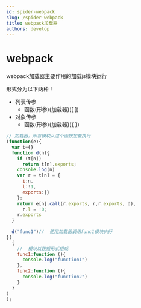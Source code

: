 ```yaml
---
id: spider-webpack
slug: /spider-webpack
title: webpack加载器
authors: develop
---
```


# webpack

webpack加载器主要作用的加载js模块运行

形式分为以下两种！

- 列表传参
  - 函数(形参)\{加载器\}([   ])
- 对象传参
  - 函数(形参)\{加载器\}({   })

```js showLineNumbers
// 加载器，所有模块从这个函数加载执行
(function(e){
  var t={}
  function d(n){
    if (t[n])
      return t[n].exports;
    console.log(n)
    var r = t[n] = {
      i:n,
      l:!1,
      exports:{}
    };
    return e[n].call(r.exports, r,r.exports, d),
      r.l = !0;
    r.exports
  }
 
  d("func1")//	使用加载器调用func1模块执行
}(
  {
    //	模块以数组形式组成
    func1:function (){
      console.log("function1")
    },
    func2:function (){
      console.log("function2")
    }
  }
)
);
```

